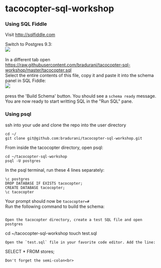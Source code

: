# tacocopter-sql-workshop

<h3>Using SQL Fiddle</h3>

Visit <a href='http://sqlfiddle.com'>http://sqlfiddle.com</a>

Switch to Postgres 9.3:<br/>
<img src="https://github.com/bradurani/tacocopter-sql-workshop/blob/master/images/switch_to_postgres.png"/>
<br/>
<br/>
In a different tab open <a href="https://raw.githubusercontent.com/bradurani/tacocopter-sql-workshop/master/tacocopter.sql"/>https://raw.githubusercontent.com/bradurani/tacocopter-sql-workshop/master/tacocopter.sql</a>
<br/>
Select the entire contents of this file, copy it and paste it into the schema panel in SQL Fiddle:<br/>
<img src="https://github.com/bradurani/tacocopter-sql-workshop/blob/master/images/paste_sql.png"/>
<br/>
<br/>
press the 'Build Schema' button. You should see a <code>schema ready</code> message. You are now ready to start writting SQL in the "Run SQL" pane.

<h3>Using psql</h3>
ssh into your ude and clone the repo into the user directory<br/>

```
cd ~/
git clone git@github.com:bradurani/tacocopter-sql-workshop.git
```

From inside the tacocopter directory, open psql:
```
cd ~/tacocopter-sql-workshop
psql -U postgres
```
In the psql terminal, run these 4 lines separately:
```
\c postgres
DROP DATABASE IF EXISTS tacocopter;
CREATE DATABASE tacocopter;
\c tacocopter
```
Your prompt should now be `tacocopter=#`<br/>
Run the following command to build the schema:
```

Open the tacocopter directory, create a test SQL file and open postgres
```
cd ~/tacocopter-sql-workshop
touch test.sql
```
Open the `test.sql` file in your favorite code editor. Add the line:
```
SELECT * FROM stores;
```
Don't forget the semi-colon<br>
